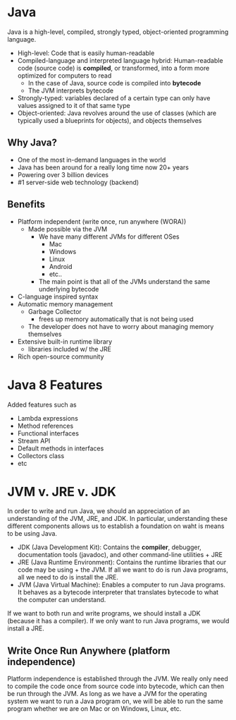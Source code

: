 # Java
Java is a high-level, compiled, strongly typed, object-oriented programming language.
- High-level: Code that is easily human-readable
- Compiled-language and interpreted language hybrid: Human-readable code (source code) is **compiled**, or transformed, into a form more optimized for computers to read 
    - In the case of Java, source code is compiled into **bytecode**
    - The JVM interprets bytecode
- Strongly-typed: variables declared of a certain type can only have values assigned to it of that same type
- Object-oriented: Java revolves around the use of classes (which are typically used a blueprints for objects), and objects themselves

## Why Java?
- One of the most in-demand languages in the world
- Java has been around for a really long time now 20+ years
- Powering over 3 billion devices
- #1 server-side web technology (backend)

## Benefits
- Platform independent (write once, run anywhere (WORA))
    - Made possible via the JVM
        - We have many different JVMs for different OSes
            - Mac
            - Windows
            - Linux
            - Android
            - etc..
        - The main point is that all of the JVMs understand the same underlying bytecode
- C-language inspired syntax
- Automatic memory management
    - Garbage Collector
        - frees up memory automatically that is not being used
    - The developer does not have to worry about managing memory themselves
- Extensive built-in runtime library
    - libraries included w/ the JRE
- Rich open-source community

# Java 8 Features
Added features such as
- Lambda expressions
- Method references
- Functional interfaces
- Stream API
- Default methods in interfaces
- Collectors class
- etc

# JVM v. JRE v. JDK
In order to write and run Java, we should an appreciation of an understanding of the JVM, JRE, and JDK. In particular, understanding these different components allows us to establish a foundation on waht is means to be using Java.

- JDK (Java Development Kit): Contains the **compiler**, debugger, documentation tools (javadoc), and other command-line utilities + JRE
- JRE (Java Runtime Environment): Contains the runtime libraries that our code may be using + the JVM. If all we want to do is run Java programs, all we need to do is install the JRE.
- JVM (Java Virtual Machine): Enables a computer to run Java programs. It behaves as a bytecode interpreter that translates bytecode to what the computer can understand.

If we want to both run and write programs, we should install a JDK (because it has a compiler). If we only want to run Java programs, we would install a JRE.

## Write Once Run Anywhere (platform independence)
Platform independence is established through the JVM. We really only need to compile the code once from source code into bytecode, which can then be run through the JVM. As long as we have a JVM for the operating system we want to run a Java program on, we will be able to run the same program whether we are on Mac or on Windows, Linux, etc.